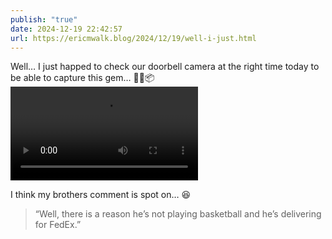 ```yaml
---
publish: "true"
date: 2024-12-19 22:42:57
url: https://ericmwalk.blog/2024/12/19/well-i-just.html
---
```


Well… I just happed to check our doorbell camera at the right time today to be able to capture this gem… 🫣🏀📦
<video controls src="https://ericmwalk.blog/uploads/2024/media.mp4"></video>

I think my brothers comment is spot on… 😆
> “Well, there is a reason he’s not playing basketball and he’s delivering for FedEx.”